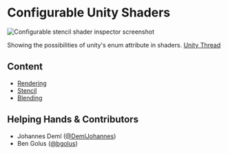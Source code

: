 # Configurable Unity Shaders

![Configurable stencil shader inspector screenshot](../../wiki/images/cutoutExample.gif)

Showing the possibilities of unity's enum attribute in shaders.
[Unity Thread](https://forum.unity.com/threads/painless-stencil-shader-with-enums.518966)

## Content
* [Rendering](../../wiki/Rendering)
* [Stencil](../../wiki/Stencil)
* [Blending](../../wiki/Blending)

## Helping Hands & Contributors
* Johannes Deml ([@DemlJohannes](https://twitter.com/DemlJohannes))
* Ben Golus ([@bgolus](https://twitter.com/bgolus))
